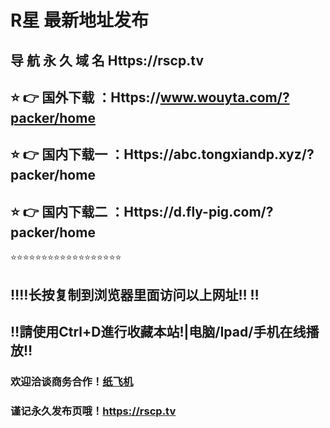 # R星 最新地址发布 
## 导 航 永 久 域 名  Https://rscp.tv
## ⭐️ 👉 国外下载 ：Https://www.wouyta.com/?packer/home
## ⭐️ 👉 国内下载一 ：Https://abc.tongxiandp.xyz/?packer/home
## ⭐️ 👉 国内下载二 ：Https://d.fly-pig.com/?packer/home
⭐️⭐️⭐️⭐️⭐️⭐️⭐️⭐️⭐️⭐️⭐️⭐️⭐️⭐️⭐️⭐️⭐️⭐️
## ‼️‼️长按复制到浏览器里面访问以上网址‼️  ‼️
## ‼️請使用Ctrl+D進行收藏本站!|电脑/Ipad/手机在线播放‼️
### 欢迎洽谈商务合作！[纸飞机](https://t.me/RXINGTV)
### 谨记永久发布页哦！https://rscp.tv
